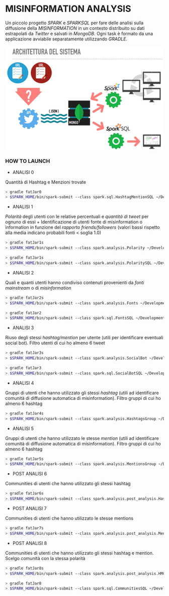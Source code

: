 # MISINFORMATION ANALYSIS

Un piccolo progetto *SPARK* e *SPARKSQL* per fare delle analisi sulla diffusione della *MISINFORMATION* in un contesto distribuito su dati estrapolati da *Twitter* e salvati in *MongoDB*.
Ogni task è formato da una applicazione avviabile separatamente utilizzando *GRADLE*.



![picture alt](/src/main/resources/arch.jpeg "architettura del sistema")



### HOW TO LAUNCH

* ANALISI 0

Quantità di Hashtag e Menzioni trovate

```zsh
> gradle fatJar0
> $SPARK_HOME/bin/spark-submit --class spark.sql.HashtagMentionSQL ~/Development/JAVA/MisinformationAnalysis/build/libs/HashtagMentionSQL-all-1.0.0.jar
```

* ANALISI 1

*Polarità* degli utenti con le relative percentuali e *quantità di tweet* per ognuno di essi +
Identificazione di utenti fonte di misinformation o information in funzione del *rapporto friends/followers*
(valori bassi rispetto alla media indicano probabili fonti < soglia 1.0)

```zsh
> gradle fatJar1s
> $SPARK_HOME/bin/spark-submit --class spark.analysis.Polarity ~/Development/JAVA/MisinformationAnalysis/build/libs/Polarity-all-1.0.0.jar
```

```zsh
> gradle fatJar1s
> $SPARK_HOME/bin/spark-submit --class spark.analysis.PolaritySQL ~/Development/JAVA/MisinformationAnalysis/build/libs/PolaritySQL-all-1.0.0.jar
```

* ANALISI 2

Quali e quanti utenti hanno condiviso contenuti provenienti da *fonti mainstream* o di *misinformation*

```zsh
> gradle fatJar2s
> $SPARK_HOME/bin/spark-submit --class spark.analysis.Fonts ~/Development/JAVA/MisinformationAnalysis/build/libs/Fonts-all-1.0.0.jar
```

```zsh
> gradle fatJar2
> $SPARK_HOME/bin/spark-submit --class spark.sql.FontsSQL ~/Development/JAVA/MisinformationAnalysis/build/libs/FontsSQL-all-1.0.0.jar
```


* ANALISI 3

Riuso degli stessi *hashtag/mention* per utente (utili per identificare eventuali social bot).
Filtro utenti di cui ho almeno 6 tweet
 
```zsh
> gradle fatJar3s
> $SPARK_HOME/bin/spark-submit --class spark.analysis.SocialBot ~/Development/JAVA/MisinformationAnalysis/build/libs/SocialBot-all-1.0.0.jar
```

```zsh
> gradle fatJar3
> $SPARK_HOME/bin/spark-submit --class spark.sql.SocialBotSQL ~/Development/JAVA/MisinformationAnalysis/build/libs/SocialBotSQL-all-1.0.0.jar
```

* ANALISI 4

Gruppi di utenti che hanno utilizzato gli stessi *hashtag* (utili ad identificare comunità di diffusione automatica di misinformation).
Filtro gruppi di cui ho almeno 6 hashtag
 
```zsh
> gradle fatJar4s
> $SPARK_HOME/bin/spark-submit --class spark.analysis.HashtagsGroup ~/Development/JAVA/MisinformationAnalysis/build/libs/HashtagsGroup-all-1.0.0.jar
```
  
* ANALISI 5

Gruppi di utenti che hanno utilizzato le stesse *mention* (utili ad identificare comunità di diffusione automatica di misinformation).
Filtro gruppi di cui ho almeno 6 hashtag
 
```zsh
> gradle fatJar5s
> $SPARK_HOME/bin/spark-submit --class spark.analysis.MentionsGroup ~/Development/JAVA/MisinformationAnalysis/build/libs/MentionsGroup-all-1.0.0.jar
```

* POST ANALISI 6

Communities di utenti che hanno utilizzato gli stessi hashtag

```zsh
> gradle fatJar6s
> $SPARK_HOME/bin/spark-submit --class spark.analysis.post_analysis.HashtagsCommunity ~/Development/JAVA/MisinformationAnalysis/build/libs/HashtagsCommunity-all-1.0.0.jar
```
   
* POST ANALISI 7

Communities di utenti che hanno utilizzato le stesse mentions

```zsh
> gradle fatJar7s
> $SPARK_HOME/bin/spark-submit --class spark.analysis.post_analysis.MentionsCommunity ~/Development/JAVA/MisinformationAnalysis/build/libs/MentionsCommunity-all-1.0.0.jar
```

* POST ANALISI 8

Communities di utenti che hanno utilizzato gli stessi hashtag e mention. Scelgo comunità con la stessa polarità
 
```zsh
> gradle fatJar8s
> $SPARK_HOME/bin/spark-submit --class spark.analysis.post_analysis.HMCommunities ~/Development/JAVA/MisinformationAnalysis/build/libs/HMCommunities-all-1.0.0.jar
```

```zsh
> gradle fatJar8
> $SPARK_HOME/bin/spark-submit --class spark.sql.CommunitiesSQL ~/Development/JAVA/MisinformationAnalysis/build/libs/CommunitiesSQL-all-1.0.0.jar
```
